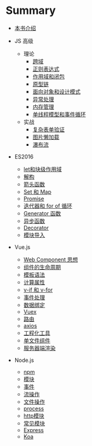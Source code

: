 # Summary
- [本书介绍](./README.md)

- JS 高级
	- 理论
		- [跨域](JS高级/跨域.md)
		- [正则表达式](JS高级/正则表达式.md)
		- [作用域和闭包](JS高级/作用域和闭包.md)
		- [原型链](JS高级/原型链.md)
		- [面向对象和设计模式](JS高级/面向对象和设计模式.md)
		- [异常处理](JS高级/异常处理.md)
		- [内存管理](JS高级/内存管理.md)
		- [单线程模型和事件循环](JS高级/单线程模型和事件循环.md)
	- 实战
		- [复杂表单验证](JS高级/复杂表单验证.md)
		- [图片懒加载](JS高级/图片懒加载.md)
		- [瀑布流](JS高级/瀑布流和图片懒加载.md)

- ES2016
	- [let和块级作用域]()
	- [解构]()
	- [箭头函数]()
	- [Set 和 Map]()
	- [Promise]()
	- [迭代器和 for of 循环]()
	- [Generator 函数]()
	- [异步函数]()
	- [Decorator]()
	- [模块导入]()

- Vue.js
	- [Web Component 思想]()
	- [组件的生命周期]()
	- [模板语法]()
	- [计算属性]()
	- [v-if 和 v-for]()
	- [事件处理]()
	- [数据绑定]()
	- [Vuex]()
	- [路由]()
	- [axios]()
	- [工程化工具]()
	- [单文件组件]()
	- [服务器端渲染]()

- Node.js
	- [npm]()
	- [模块]()
	- [事件]()
	- [流操作]()
	- [文件操作]()
	- [process]()
	- [http模块]()
	- [常见模块]()
	- [Express]()
	- [Koa]()

